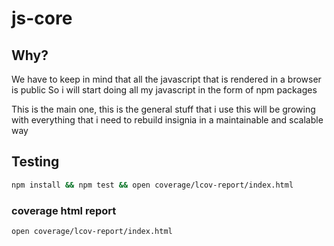 # js-core

## Why?

We have to keep in mind that all the javascript that is rendered in a browser is public
So i will start doing all my javascript in the form of npm packages

This is the main one, this is the general stuff that i use
this will be growing with everything that i need to rebuild insignia in a maintainable and scalable way

## Testing

```bash
npm install && npm test && open coverage/lcov-report/index.html
```

### coverage html report

```bash
open coverage/lcov-report/index.html
```
